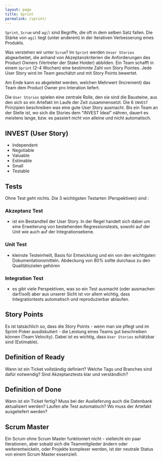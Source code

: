 ```yaml
---
layout: page
title: Sprint
permalink: /sprint/
---
```


`Sprint`, `Scrum` und `agil` sind Begriffe, die oft in dem selben Satz fallen. Die Stärke von `agil` liegt (unter anderem) in der iterativen Verbesserung eines Produkts. 


Was verstehen wir unter `Scrum`? Im `Sprint` werden `Unser Stories` abgearbeitet, die anhand von Akzeptanzkriterien die Anforderungen des Product Owners (Vertreter der Stake Holder) 
abbilden. Ein Team schafft in einem `Sprint` (2-4 Wochen) eine bestimmte Zahl von Story Pointes. Jede User Story wird im Team geschätzt und mit Story Points bewertet.


Am Ende kann so abgeleitet werden, welchen Mehrwert (Increment) das Team dem Product Owner pro Interation liefert.


Die `User Stories` spielen eine zentrale Rolle, den sie sind die Bausteine, aus den sich so ein Artefakt im Laufe der Zeit zusammensetzt. 
Die 6 `INVEST` Prinzipien beschreiben was eine gute User Story ausmacht. Bis ein Team an der Stelle ist, wo sich die Stories dem "INVEST Ideal" nähren, dauert es meistens lange, bzw. es passiert nicht von alleine und nicht automatisch.

## INVEST (User Story)
* Independent
* Negotiable
* Valuable
* Estimable
* Small
* Testable


## Tests
Ohne Test geht nichts. Die 3 wichtigsten Testarten (Perspektiven) sind :

### Akzeptanz Test
- ist ein Bestandteil der User Story. In der Regel handelt sich dabei um eine Erweiterung von bestehenden Regressionstests, sowohl
auf der Unit wie auch auf der Integrationsebene.

### Unit Test
- kleinste Testeinheilt, Basis für Entwicklung und ein von den wichtigsten Dokumentationsmitteln. Abdeckung von 80% sollte durchaus zu den
Qualitätszielen gehören 

### Integration Test
- es gibt viele Perspektiven, was so ein Test ausmacht (oder ausmachen darf/soll) aber aus unserer Sicht ist vor allem wichtig,
dass Integrationtests automatisch und reproduzierbar ablaufen.

## Story Points
Es ist tatsächlich so, dass die Story Points - wenn man sie pflegt und im Sprint-Poker ausdiskutiert -
die Leistung eines Teams gut beschreiben können (Team Velocity). 
Dabei ist es wichtig, dass `User Stories` schätzbar sind (Estimable).

## Definition of Ready
Wann ist ein Ticket vollständig definiert? Welche Tags und Branches sind dafür notwendig? Sind Akzeptanztests klar und verständlich?

## Definition of Done
Wann ist ein Ticket fertig? Muss bei der Auslieferung auch die Datenbank aktualisiert werden? Laufen alle Test automatisch? Wo muss der Artefakt ausgeliefert werden?

## Scrum Master
Ein Scrum ohne Scrum Master funktioniert nicht - vielleicht ein paar Iterationen, aber sobald sich die Teammitglieder ändern oder weiterentwickeln, oder Projekte komplexer werden, ist der neutrale Status von einem Scrum Master essenziell.